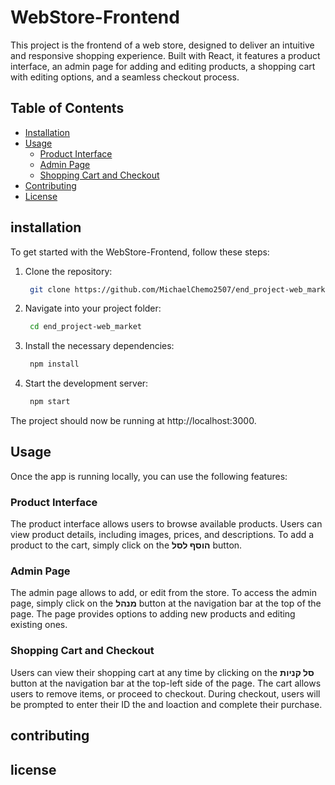 # WebStore-Frontend

This project is the frontend of a web store, designed to deliver an intuitive and responsive shopping experience. Built with React, it features a product interface, an admin page for adding and editing products, a shopping cart with editing options, and a seamless checkout process.

## Table of Contents
- [Installation](#installation)
- [Usage](#usage)
  - [Product Interface](#product-interface)
  - [Admin Page](#admin-page)
  - [Shopping Cart and Checkout](#shopping-cart-and-checkout)
- [Contributing](#contributing)
- [License](#license)

## installation
To get started with the WebStore-Frontend, follow these steps:

1. Clone the repository:

   ```bash
    git clone https://github.com/MichaelChemo2507/end_project-web_market.git

2. Navigate into your project folder:

   ```bash
    cd end_project-web_market
   
3. Install the necessary dependencies:

   ```bash
    npm install
   
4. Start the development server:

   ```bash
    npm start

The project should now be running at http://localhost:3000.

## Usage

Once the app is running locally, you can use the following features:

### Product Interface
The product interface allows users to browse available products. Users can view product details, including images, prices, and descriptions. To add a product to the cart, simply click on the **הוסף לסל** button.

### Admin Page
The admin page allows to add, or edit from the store. To access the admin page, simply click on the **מנהל** button at the navigation bar at the top of the page. The page provides options to adding new products and editing existing ones.

### Shopping Cart and Checkout
Users can view their shopping cart at any time by clicking on the **סל קניות** button at the navigation bar at the top-left side of the page. The cart allows users to remove items, or proceed to checkout. During checkout, users will be prompted to enter their ID the and loaction and complete their purchase.



## contributing

## license



